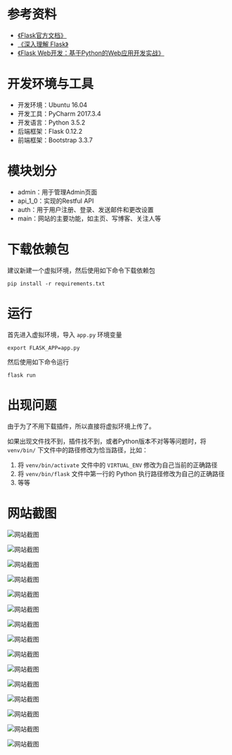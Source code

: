 # 参考资料

* [《Flask官方文档》](http://flask.pocoo.org/)
* [《深入理解 Flask》](https://book.douban.com/subject/26838547/)
* [《Flask Web开发：基于Python的Web应用开发实战》](https://book.douban.com/subject/26274202/)

# 开发环境与工具

* 开发环境：Ubuntu 16.04
* 开发工具：PyCharm 2017.3.4
* 开发语言：Python 3.5.2
* 后端框架：Flask 0.12.2
* 前端框架：Bootstrap 3.3.7

# 模块划分

* admin：用于管理Admin页面
* api_1_0：实现的Restful API
* auth：用于用户注册、登录、发送邮件和更改设置
* main：网站的主要功能，如主页、写博客、关注人等

# 下载依赖包

建议新建一个虚拟环境，然后使用如下命令下载依赖包

```
pip install -r requirements.txt
```

# 运行

首先进入虚拟环境，导入 `app.py` 环境变量

```
export FLASK_APP=app.py
```

然后使用如下命令运行

```
flask run
```

# 出现问题

由于为了不用下载插件，所以直接将虚拟环境上传了。

如果出现文件找不到，插件找不到，或者Python版本不对等等问题时，将 `venv/bin/` 下文件中的路径修改为恰当路径，比如：

1. 将 `venv/bin/activate` 文件中的 `VIRTUAL_ENV` 修改为自己当前的正确路径
2. 将 `venv/bin/flask` 文件中第一行的 Python 执行路径修改为自己的正确路径
3. 等等

# 网站截图

![网站截图](./readme_image/选区_001.png)

![网站截图](./readme_image/选区_002.png)

![网站截图](./readme_image/选区_003.png)

![网站截图](./readme_image/选区_004.png)

![网站截图](./readme_image/选区_005.png)

![网站截图](./readme_image/选区_006.png)

![网站截图](./readme_image/选区_007.png)

![网站截图](./readme_image/选区_008.png)

![网站截图](./readme_image/选区_009.png)

![网站截图](./readme_image/选区_010.png)

![网站截图](./readme_image/选区_011.png)

![网站截图](./readme_image/选区_012.png)

![网站截图](./readme_image/选区_013.png)

![网站截图](./readme_image/选区_014.png)

![网站截图](./readme_image/选区_015.png)